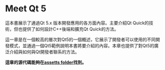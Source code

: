 # Meet Qt 5

這本書展示了通過Qt 5.x 版本開發應用的各方面內容。主要介紹Qt Quick的技術，但也提供了如何設計C++後端和擴充Qt Quick的方法。

這一章是在一個較高的層次對Qt5的一個概述，它展示了開發者可以使用的不同開發模式，並通過一個Qt5範例說明本書將要介紹的內容。本章也提供了對Qt5的廣泛介紹與如何與Qt開發者聯系的方法。

**這章的源代碼能夠在[assetts folder](http://qmlbook.org/assets)找到。**
